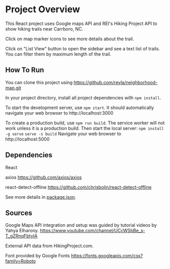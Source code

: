 ﻿# Project Overview

This React project uses Google maps API and REI's Hiking Project API to show hiking trails near Carrboro, NC. 

Click on map marker icons to see more details about the trail.

Click on "List View" button to open the sidebar and see a text list of trails. You can filter them by maximum length of the trail.

## How To Run

You can clone this project using https://github.com/reyla/neighborhood-map.git

In your project directory, install all project dependencies with `npm install`.

To start the development server, use `npm start`. It should automatically navigate your web browser to http://localhost:3000

To create a production build, use `npm run build`. The service worker will not work unless it is a production build.
Then start the local server:
`npm install -g serve`
`serve -s build`
Navigate your web browser to http://localhost:5000

## Dependencies

React

axios https://github.com/axios/axios

react-detect-offline https://github.com/chrisbolin/react-detect-offline

See more details in [package.json](package.json). 

## Sources

Google Maps API integration and setup was guided by tutorial videos by Yahya Elharony.
https://www.youtube.com/channel/UCcWSbBe_s-T_gZRnqFbtyIA

External API data from HikingProject.com.

Font provided by Google Fonts https://fonts.googleapis.com/css?family=Roboto
